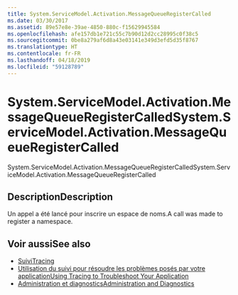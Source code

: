 ```yaml
---
title: System.ServiceModel.Activation.MessageQueueRegisterCalled
ms.date: 03/30/2017
ms.assetid: 89e57e8e-39ae-4850-880c-f15629945584
ms.openlocfilehash: afe157db1e721c55c7b90d12d2cc28995c0f38c5
ms.sourcegitcommit: 0be8a279af6d8a43e03141e349d3efd5d35f8767
ms.translationtype: HT
ms.contentlocale: fr-FR
ms.lasthandoff: 04/18/2019
ms.locfileid: "59128789"
---
```

# <a name="systemservicemodelactivationmessagequeueregistercalled"></a><span data-ttu-id="03e5e-102">System.ServiceModel.Activation.MessageQueueRegisterCalled</span><span class="sxs-lookup"><span data-stu-id="03e5e-102">System.ServiceModel.Activation.MessageQueueRegisterCalled</span></span>
<span data-ttu-id="03e5e-103">System.ServiceModel.Activation.MessageQueueRegisterCalled</span><span class="sxs-lookup"><span data-stu-id="03e5e-103">System.ServiceModel.Activation.MessageQueueRegisterCalled</span></span>  
  
## <a name="description"></a><span data-ttu-id="03e5e-104">Description</span><span class="sxs-lookup"><span data-stu-id="03e5e-104">Description</span></span>  
 <span data-ttu-id="03e5e-105">Un appel a été lancé pour inscrire un espace de noms.</span><span class="sxs-lookup"><span data-stu-id="03e5e-105">A call was made to register a namespace.</span></span>  
  
## <a name="see-also"></a><span data-ttu-id="03e5e-106">Voir aussi</span><span class="sxs-lookup"><span data-stu-id="03e5e-106">See also</span></span>

- [<span data-ttu-id="03e5e-107">Suivi</span><span class="sxs-lookup"><span data-stu-id="03e5e-107">Tracing</span></span>](../../../../../docs/framework/wcf/diagnostics/tracing/index.md)
- [<span data-ttu-id="03e5e-108">Utilisation du suivi pour résoudre les problèmes posés par votre application</span><span class="sxs-lookup"><span data-stu-id="03e5e-108">Using Tracing to Troubleshoot Your Application</span></span>](../../../../../docs/framework/wcf/diagnostics/tracing/using-tracing-to-troubleshoot-your-application.md)
- [<span data-ttu-id="03e5e-109">Administration et diagnostics</span><span class="sxs-lookup"><span data-stu-id="03e5e-109">Administration and Diagnostics</span></span>](../../../../../docs/framework/wcf/diagnostics/index.md)
